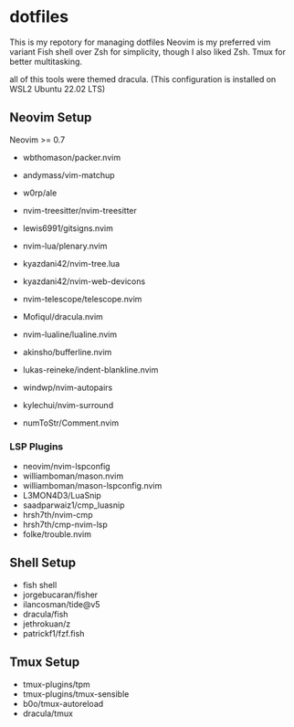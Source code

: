 # dotfiles
This is my repotory for managing dotfiles
Neovim is my preferred vim variant
Fish shell over Zsh for simplicity, though I also liked Zsh.
Tmux for better multitasking.

all of this tools were themed dracula.
(This configuration is installed on WSL2 Ubuntu 22.02 LTS)
## Neovim Setup
Neovim >= 0.7

- wbthomason/packer.nvim
- andymass/vim-matchup
- w0rp/ale
- nvim-treesitter/nvim-treesitter
- lewis6991/gitsigns.nvim
- nvim-lua/plenary.nvim

- kyazdani42/nvim-tree.lua
- kyazdani42/nvim-web-devicons
- nvim-telescope/telescope.nvim
- Mofiqul/dracula.nvim
- nvim-lualine/lualine.nvim
- akinsho/bufferline.nvim
- lukas-reineke/indent-blankline.nvim
- windwp/nvim-autopairs 
- kylechui/nvim-surround
- numToStr/Comment.nvim


### LSP Plugins
- neovim/nvim-lspconfig 
- williamboman/mason.nvim
- williamboman/mason-lspconfig.nvim
- L3MON4D3/LuaSnip
- saadparwaiz1/cmp_luasnip
- hrsh7th/nvim-cmp
- hrsh7th/cmp-nvim-lsp
- folke/trouble.nvim


## Shell Setup
- fish shell
- jorgebucaran/fisher
- ilancosman/tide@v5
- dracula/fish
- jethrokuan/z
- patrickf1/fzf.fish

## Tmux Setup
- tmux-plugins/tpm
- tmux-plugins/tmux-sensible
- b0o/tmux-autoreload
- dracula/tmux

